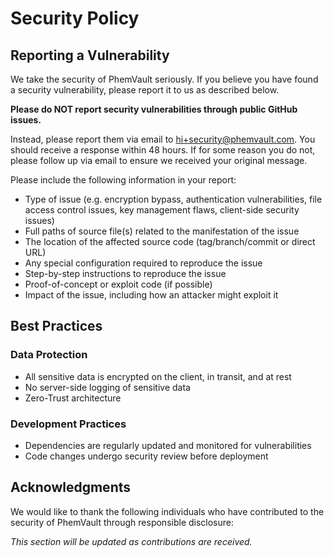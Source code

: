 # Security Policy

## Reporting a Vulnerability

We take the security of PhemVault seriously. If you believe you have found a security vulnerability, please report it to us as described below.

**Please do NOT report security vulnerabilities through public GitHub issues.**

Instead, please report them via email to [hi+security@phemvault.com](mailto:hi+security@phemvault.com). You should receive a response within 48 hours. If for some reason you do not, please follow up via email to ensure we received your original message.

Please include the following information in your report:

- Type of issue (e.g. encryption bypass, authentication vulnerabilities, file access control issues, key management flaws, client-side security issues)
- Full paths of source file(s) related to the manifestation of the issue
- The location of the affected source code (tag/branch/commit or direct URL)
- Any special configuration required to reproduce the issue
- Step-by-step instructions to reproduce the issue
- Proof-of-concept or exploit code (if possible)
- Impact of the issue, including how an attacker might exploit it

## Best Practices

### Data Protection
- All sensitive data is encrypted on the client, in transit, and at rest
- No server-side logging of sensitive data
- Zero-Trust architecture

### Development Practices
- Dependencies are regularly updated and monitored for vulnerabilities
- Code changes undergo security review before deployment

## Acknowledgments

We would like to thank the following individuals who have contributed to the security of PhemVault through responsible disclosure:

*This section will be updated as contributions are received.*
